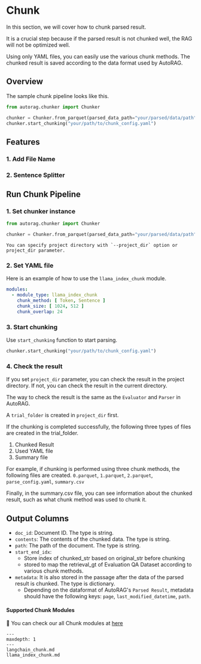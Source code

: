 # Chunk

In this section, we will cover how to chunk parsed result.

It is a crucial step because if the parsed result is not chunked well, the RAG will not be optimized well.

Using only YAML files, you can easily use the various chunk methods.
The chunked result is saved according to the data format used by AutoRAG.

## Overview

The sample chunk pipeline looks like this.

```python
from autorag.chunker import Chunker

chunker = Chunker.from_parquet(parsed_data_path="your/parsed/data/path")
chunker.start_chunking("your/path/to/chunk_config.yaml")
```

## Features

### 1. Add File Name


### 2. Sentence Splitter


## Run Chunk Pipeline

### 1. Set chunker instance

```python
from autorag.chunker import Chunker

chunker = Chunker.from_parquet(parsed_data_path="your/parsed/data/path")
```

```{admonition} Want to specify project folder?
You can specify project directory with `--project_dir` option or project_dir parameter.
```

### 2. Set YAML file

Here is an example of how to use the `llama_index_chunk` module.

```yaml
modules:
  - module_type: llama_index_chunk
    chunk_method: [ Token, Sentence ]
    chunk_size: [ 1024, 512 ]
    chunk_overlap: 24
```

### 3. Start chunking

Use `start_chunking` function to start parsing.

```python
chunker.start_chunking("your/path/to/chunk_config.yaml")
```

### 4. Check the result

If you set `project_dir` parameter, you can check the result in the project directory.
If not, you can check the result in the current directory.

The way to check the result is the same as the `Evaluator` and `Parser` in AutoRAG.

A `trial_folder` is created in `project_dir` first.

If the chunking is completed successfully, the following three types of files are created in the trial_folder.

1. Chunked Result
2. Used YAML file
3. Summary file

For example, if chunking is performed using three chunk methods, the following files are created.
`0.parquet`, `1.parquet`, `2.parquet`, `parse_config.yaml`, `summary.csv`

Finally, in the summary.csv file, you can see information about the chunked result, such as what chunk method was used to chunk it.

## Output Columns
- `doc_id`: Document ID. The type is string.
- `contents`: The contents of the chunked data. The type is string.
- `path`: The path of the document. The type is string.
- `start_end_idx`:
  - Store index of chunked_str based on original_str before chunking
  - stored to map the retrieval_gt of Evaluation QA Dataset according to various chunk methods.
- `metadata`: It is also stored in the passage after the data of the parsed result is chunked. The type is dictionary.
  - Depending on the dataformat of AutoRAG's `Parsed Result`, metadata should have the following keys: `page`, `last_modified_datetime`, `path`.

#### Supported Chunk Modules

📌 You can check our all Chunk modules
at [here](https://edai.notion.site/Supporting-Chunk-Modules-8db803dba2ec4cd0a8789659106e86a3?pvs=4)

```{toctree}
---
maxdepth: 1
---
langchain_chunk.md
llama_index_chunk.md
```
